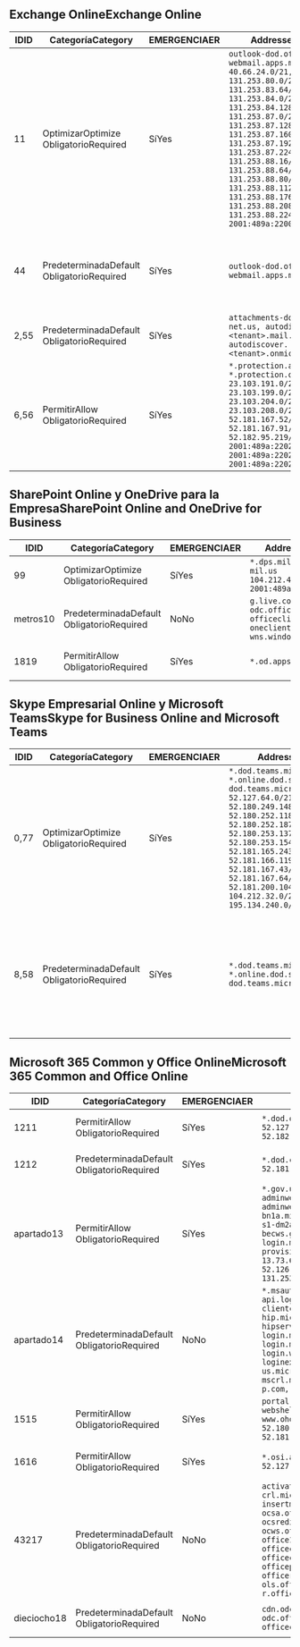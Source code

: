 <!--THIS FILE IS AUTOMATICALLY GENERATED. MANUAL CHANGES WILL BE OVERWRITTEN.-->
<!--Please contact the Office 365 Endpoints team with any questions.-->
<!--USGovDoD endpoints version 2019022800-->
<!--File generated 2019-03-12 12:08:22.3479-->

## <a name="exchange-online"></a><span data-ttu-id="1ffb1-101">Exchange Online</span><span class="sxs-lookup"><span data-stu-id="1ffb1-101">Exchange Online</span></span>

<span data-ttu-id="1ffb1-102">ID</span><span class="sxs-lookup"><span data-stu-id="1ffb1-102">ID</span></span> | <span data-ttu-id="1ffb1-103">Categoría</span><span class="sxs-lookup"><span data-stu-id="1ffb1-103">Category</span></span> | <span data-ttu-id="1ffb1-104">EMERGENCIA</span><span class="sxs-lookup"><span data-stu-id="1ffb1-104">ER</span></span> | <span data-ttu-id="1ffb1-105">Addresses</span><span class="sxs-lookup"><span data-stu-id="1ffb1-105">Addresses</span></span> | <span data-ttu-id="1ffb1-106">Puertos</span><span class="sxs-lookup"><span data-stu-id="1ffb1-106">Ports</span></span>
-- | -------------------- | --- | ---------------------------------------------------------------------------------------------------------------------------------------------------------------------------------------------------------------------------------------------------------------------------------------------------------------------------------------------------------------------------------------------- | -------------------------------
<span data-ttu-id="1ffb1-107">1</span><span class="sxs-lookup"><span data-stu-id="1ffb1-107">1</span></span> | <span data-ttu-id="1ffb1-108">Optimizar</span><span class="sxs-lookup"><span data-stu-id="1ffb1-108">Optimize</span></span><BR><span data-ttu-id="1ffb1-109">Obligatorio</span><span class="sxs-lookup"><span data-stu-id="1ffb1-109">Required</span></span> | <span data-ttu-id="1ffb1-110">Sí</span><span class="sxs-lookup"><span data-stu-id="1ffb1-110">Yes</span></span> | `outlook-dod.office365.us, webmail.apps.mil`<BR>`40.66.24.0/21, 131.253.80.0/24, 131.253.83.64/26, 131.253.84.0/26, 131.253.84.128/26, 131.253.87.0/25, 131.253.87.128/28, 131.253.87.160/27, 131.253.87.192/28, 131.253.87.224/28, 131.253.88.16/28, 131.253.88.64/28, 131.253.88.80/28, 131.253.88.112/28, 131.253.88.176/28, 131.253.88.208/28, 131.253.88.224/28, 2001:489a:2200:500::/56` | <span data-ttu-id="1ffb1-111">**TCP:** 443, 80</span><span class="sxs-lookup"><span data-stu-id="1ffb1-111">**TCP:** 443, 80</span></span>
<span data-ttu-id="1ffb1-112">4</span><span class="sxs-lookup"><span data-stu-id="1ffb1-112">4</span></span> | <span data-ttu-id="1ffb1-113">Predeterminada</span><span class="sxs-lookup"><span data-stu-id="1ffb1-113">Default</span></span><BR><span data-ttu-id="1ffb1-114">Obligatorio</span><span class="sxs-lookup"><span data-stu-id="1ffb1-114">Required</span></span> | <span data-ttu-id="1ffb1-115">Sí</span><span class="sxs-lookup"><span data-stu-id="1ffb1-115">Yes</span></span> | `outlook-dod.office365.us, webmail.apps.mil` | <span data-ttu-id="1ffb1-116">**TCP:** 143, 25, 587, 993, 995</span><span class="sxs-lookup"><span data-stu-id="1ffb1-116">**TCP:** 143, 25, 587, 993, 995</span></span>
<span data-ttu-id="1ffb1-117">2,5</span><span class="sxs-lookup"><span data-stu-id="1ffb1-117">5</span></span> | <span data-ttu-id="1ffb1-118">Predeterminada</span><span class="sxs-lookup"><span data-stu-id="1ffb1-118">Default</span></span><BR><span data-ttu-id="1ffb1-119">Obligatorio</span><span class="sxs-lookup"><span data-stu-id="1ffb1-119">Required</span></span> | <span data-ttu-id="1ffb1-120">Sí</span><span class="sxs-lookup"><span data-stu-id="1ffb1-120">Yes</span></span> | `attachments-dod.office365-net.us, autodiscover.<tenant>.mail.onmicrosoft.com, autodiscover.<tenant>.onmicrosoft.com` | <span data-ttu-id="1ffb1-121">**TCP:** 443, 80</span><span class="sxs-lookup"><span data-stu-id="1ffb1-121">**TCP:** 443, 80</span></span>
<span data-ttu-id="1ffb1-122">6,5</span><span class="sxs-lookup"><span data-stu-id="1ffb1-122">6</span></span> | <span data-ttu-id="1ffb1-123">Permitir</span><span class="sxs-lookup"><span data-stu-id="1ffb1-123">Allow</span></span><BR><span data-ttu-id="1ffb1-124">Obligatorio</span><span class="sxs-lookup"><span data-stu-id="1ffb1-124">Required</span></span> | <span data-ttu-id="1ffb1-125">Sí</span><span class="sxs-lookup"><span data-stu-id="1ffb1-125">Yes</span></span> | `*.protection.apps.mil, *.protection.office365.us`<BR>`23.103.191.0/24, 23.103.199.0/25, 23.103.204.0/22, 23.103.208.0/22, 52.181.167.52/32, 52.181.167.91/32, 52.182.95.219/32, 2001:489a:2202::/62, 2001:489a:2202:8::/62, 2001:489a:2202:2000::/63` | <span data-ttu-id="1ffb1-126">**TCP:** 25, 443</span><span class="sxs-lookup"><span data-stu-id="1ffb1-126">**TCP:** 25, 443</span></span>

## <a name="sharepoint-online-and-onedrive-for-business"></a><span data-ttu-id="1ffb1-127">SharePoint Online y OneDrive para la Empresa</span><span class="sxs-lookup"><span data-stu-id="1ffb1-127">SharePoint Online and OneDrive for Business</span></span>

<span data-ttu-id="1ffb1-128">ID</span><span class="sxs-lookup"><span data-stu-id="1ffb1-128">ID</span></span> | <span data-ttu-id="1ffb1-129">Categoría</span><span class="sxs-lookup"><span data-stu-id="1ffb1-129">Category</span></span> | <span data-ttu-id="1ffb1-130">EMERGENCIA</span><span class="sxs-lookup"><span data-stu-id="1ffb1-130">ER</span></span> | <span data-ttu-id="1ffb1-131">Addresses</span><span class="sxs-lookup"><span data-stu-id="1ffb1-131">Addresses</span></span> | <span data-ttu-id="1ffb1-132">Puertos</span><span class="sxs-lookup"><span data-stu-id="1ffb1-132">Ports</span></span>
-- | -------------------- | --- | ---------------------------------------------------------------------------------------------------- | ----------------
<span data-ttu-id="1ffb1-133">9</span><span class="sxs-lookup"><span data-stu-id="1ffb1-133">9</span></span> | <span data-ttu-id="1ffb1-134">Optimizar</span><span class="sxs-lookup"><span data-stu-id="1ffb1-134">Optimize</span></span><BR><span data-ttu-id="1ffb1-135">Obligatorio</span><span class="sxs-lookup"><span data-stu-id="1ffb1-135">Required</span></span> | <span data-ttu-id="1ffb1-136">Sí</span><span class="sxs-lookup"><span data-stu-id="1ffb1-136">Yes</span></span> | `*.dps.mil, *.sharepoint-mil.us`<BR>`104.212.48.0/23, 2001:489a:2204::/63` | <span data-ttu-id="1ffb1-137">**TCP:** 443, 80</span><span class="sxs-lookup"><span data-stu-id="1ffb1-137">**TCP:** 443, 80</span></span>
<span data-ttu-id="1ffb1-138">metros</span><span class="sxs-lookup"><span data-stu-id="1ffb1-138">10</span></span> | <span data-ttu-id="1ffb1-139">Predeterminada</span><span class="sxs-lookup"><span data-stu-id="1ffb1-139">Default</span></span><BR><span data-ttu-id="1ffb1-140">Obligatorio</span><span class="sxs-lookup"><span data-stu-id="1ffb1-140">Required</span></span> | <span data-ttu-id="1ffb1-141">No</span><span class="sxs-lookup"><span data-stu-id="1ffb1-141">No</span></span> | `g.live.com, odc.officeapps.live.com, officeclient.microsoft.com, oneclient.sfx.ms, wns.windows.com` | <span data-ttu-id="1ffb1-142">**TCP:** 443, 80</span><span class="sxs-lookup"><span data-stu-id="1ffb1-142">**TCP:** 443, 80</span></span>
<span data-ttu-id="1ffb1-143">18</span><span class="sxs-lookup"><span data-stu-id="1ffb1-143">19</span></span> | <span data-ttu-id="1ffb1-144">Permitir</span><span class="sxs-lookup"><span data-stu-id="1ffb1-144">Allow</span></span><BR><span data-ttu-id="1ffb1-145">Obligatorio</span><span class="sxs-lookup"><span data-stu-id="1ffb1-145">Required</span></span> | <span data-ttu-id="1ffb1-146">Sí</span><span class="sxs-lookup"><span data-stu-id="1ffb1-146">Yes</span></span> | `*.od.apps.mil, od.apps.mil` | <span data-ttu-id="1ffb1-147">**TCP:** 443, 80</span><span class="sxs-lookup"><span data-stu-id="1ffb1-147">**TCP:** 443, 80</span></span>

## <a name="skype-for-business-online-and-microsoft-teams"></a><span data-ttu-id="1ffb1-148">Skype Empresarial Online y Microsoft Teams</span><span class="sxs-lookup"><span data-stu-id="1ffb1-148">Skype for Business Online and Microsoft Teams</span></span>

<span data-ttu-id="1ffb1-149">ID</span><span class="sxs-lookup"><span data-stu-id="1ffb1-149">ID</span></span> | <span data-ttu-id="1ffb1-150">Categoría</span><span class="sxs-lookup"><span data-stu-id="1ffb1-150">Category</span></span> | <span data-ttu-id="1ffb1-151">EMERGENCIA</span><span class="sxs-lookup"><span data-stu-id="1ffb1-151">ER</span></span> | <span data-ttu-id="1ffb1-152">Addresses</span><span class="sxs-lookup"><span data-stu-id="1ffb1-152">Addresses</span></span> | <span data-ttu-id="1ffb1-153">Puertos</span><span class="sxs-lookup"><span data-stu-id="1ffb1-153">Ports</span></span>
-- | -------------------- | --- | -------------------------------------------------------------------------------------------------------------------------------------------------------------------------------------------------------------------------------------------------------------------------------------------------------------------------------------------------------- | --------------------------------------------------
<span data-ttu-id="1ffb1-154">0,7</span><span class="sxs-lookup"><span data-stu-id="1ffb1-154">7</span></span> | <span data-ttu-id="1ffb1-155">Optimizar</span><span class="sxs-lookup"><span data-stu-id="1ffb1-155">Optimize</span></span><BR><span data-ttu-id="1ffb1-156">Obligatorio</span><span class="sxs-lookup"><span data-stu-id="1ffb1-156">Required</span></span> | <span data-ttu-id="1ffb1-157">Sí</span><span class="sxs-lookup"><span data-stu-id="1ffb1-157">Yes</span></span> | `*.dod.teams.microsoft.us, *.online.dod.skypeforbusiness.us, dod.teams.microsoft.us`<BR>`52.127.64.0/21, 52.180.249.148/32, 52.180.252.118/32, 52.180.252.187/32, 52.180.253.137/32, 52.180.253.154/32, 52.181.165.243/32, 52.181.166.119/32, 52.181.167.43/32, 52.181.167.64/32, 52.181.200.104/32, 104.212.32.0/22, 104.212.60.0/23, 195.134.240.0/22` | <span data-ttu-id="1ffb1-158">**TCP:** 443</span><span class="sxs-lookup"><span data-stu-id="1ffb1-158">**TCP:** 443</span></span><BR><span data-ttu-id="1ffb1-159">**UDP:** 3478, 3479, 3480, 3481</span><span class="sxs-lookup"><span data-stu-id="1ffb1-159">**UDP:** 3478, 3479, 3480, 3481</span></span>
<span data-ttu-id="1ffb1-160">8,5</span><span class="sxs-lookup"><span data-stu-id="1ffb1-160">8</span></span> | <span data-ttu-id="1ffb1-161">Predeterminada</span><span class="sxs-lookup"><span data-stu-id="1ffb1-161">Default</span></span><BR><span data-ttu-id="1ffb1-162">Obligatorio</span><span class="sxs-lookup"><span data-stu-id="1ffb1-162">Required</span></span> | <span data-ttu-id="1ffb1-163">Sí</span><span class="sxs-lookup"><span data-stu-id="1ffb1-163">Yes</span></span> | `*.dod.teams.microsoft.us, *.online.dod.skypeforbusiness.us, dod.teams.microsoft.us` | <span data-ttu-id="1ffb1-164">**TCP:** 5061, 50000-59999</span><span class="sxs-lookup"><span data-stu-id="1ffb1-164">**TCP:** 5061, 50000-59999</span></span><BR><span data-ttu-id="1ffb1-165">**UDP:** 50000-59999</span><span class="sxs-lookup"><span data-stu-id="1ffb1-165">**UDP:** 50000-59999</span></span>

## <a name="microsoft-365-common-and-office-online"></a><span data-ttu-id="1ffb1-166">Microsoft 365 Common y Office Online</span><span class="sxs-lookup"><span data-stu-id="1ffb1-166">Microsoft 365 Common and Office Online</span></span>

<span data-ttu-id="1ffb1-167">ID</span><span class="sxs-lookup"><span data-stu-id="1ffb1-167">ID</span></span> | <span data-ttu-id="1ffb1-168">Categoría</span><span class="sxs-lookup"><span data-stu-id="1ffb1-168">Category</span></span> | <span data-ttu-id="1ffb1-169">EMERGENCIA</span><span class="sxs-lookup"><span data-stu-id="1ffb1-169">ER</span></span> | <span data-ttu-id="1ffb1-170">Addresses</span><span class="sxs-lookup"><span data-stu-id="1ffb1-170">Addresses</span></span> | <span data-ttu-id="1ffb1-171">Puertos</span><span class="sxs-lookup"><span data-stu-id="1ffb1-171">Ports</span></span>
-- | ------------------- | --- | ---------------------------------------------------------------------------------------------------------------------------------------------------------------------------------------------------------------------------------------------------------------------------------------------------------------------------------------------------------------------------------------------- | ----------------
<span data-ttu-id="1ffb1-172">12</span><span class="sxs-lookup"><span data-stu-id="1ffb1-172">11</span></span> | <span data-ttu-id="1ffb1-173">Permitir</span><span class="sxs-lookup"><span data-stu-id="1ffb1-173">Allow</span></span><BR><span data-ttu-id="1ffb1-174">Obligatorio</span><span class="sxs-lookup"><span data-stu-id="1ffb1-174">Required</span></span> | <span data-ttu-id="1ffb1-175">Sí</span><span class="sxs-lookup"><span data-stu-id="1ffb1-175">Yes</span></span> | `*.dod.online.office365.us`<BR>`52.127.80.0/23, 52.181.164.39/32, 52.182.95.191/32` | <span data-ttu-id="1ffb1-176">**TCP:** 443</span><span class="sxs-lookup"><span data-stu-id="1ffb1-176">**TCP:** 443</span></span>
<span data-ttu-id="1ffb1-177">12</span><span class="sxs-lookup"><span data-stu-id="1ffb1-177">12</span></span> | <span data-ttu-id="1ffb1-178">Predeterminada</span><span class="sxs-lookup"><span data-stu-id="1ffb1-178">Default</span></span><BR><span data-ttu-id="1ffb1-179">Obligatorio</span><span class="sxs-lookup"><span data-stu-id="1ffb1-179">Required</span></span> | <span data-ttu-id="1ffb1-180">Sí</span><span class="sxs-lookup"><span data-stu-id="1ffb1-180">Yes</span></span> | `*.dod.cdn.office365.us`<BR>`52.181.164.39/32, 52.182.95.191/32` | <span data-ttu-id="1ffb1-181">**TCP:** 443</span><span class="sxs-lookup"><span data-stu-id="1ffb1-181">**TCP:** 443</span></span>
<span data-ttu-id="1ffb1-182">apartado</span><span class="sxs-lookup"><span data-stu-id="1ffb1-182">13</span></span> | <span data-ttu-id="1ffb1-183">Permitir</span><span class="sxs-lookup"><span data-stu-id="1ffb1-183">Allow</span></span><BR><span data-ttu-id="1ffb1-184">Obligatorio</span><span class="sxs-lookup"><span data-stu-id="1ffb1-184">Required</span></span> | <span data-ttu-id="1ffb1-185">Sí</span><span class="sxs-lookup"><span data-stu-id="1ffb1-185">Yes</span></span> | `*.gov.us.microsoftonline.com, adminwebservice.gov.us.microsoftonline.com, adminwebservice-s1-bn1a.microsoftonline.com, adminwebservice-s1-dm2a.microsoftonline.com, becws.gov.us.microsoftonline.com, login.microsoftonline.us, provisioningapi.gov.us.microsoftonline.com`<BR>`13.73.64.64/26, 13.73.208.128/25, 52.126.194.0/23, 52.244.120.128/25, 131.253.120.0/24` | <span data-ttu-id="1ffb1-186">**TCP:** 443</span><span class="sxs-lookup"><span data-stu-id="1ffb1-186">**TCP:** 443</span></span>
<span data-ttu-id="1ffb1-187">apartado</span><span class="sxs-lookup"><span data-stu-id="1ffb1-187">14</span></span> | <span data-ttu-id="1ffb1-188">Predeterminada</span><span class="sxs-lookup"><span data-stu-id="1ffb1-188">Default</span></span><BR><span data-ttu-id="1ffb1-189">Obligatorio</span><span class="sxs-lookup"><span data-stu-id="1ffb1-189">Required</span></span> | <span data-ttu-id="1ffb1-190">No</span><span class="sxs-lookup"><span data-stu-id="1ffb1-190">No</span></span> | `*.msauth.net, *.msftauth.net, api.login.microsoftonline.com, clientconfig.microsoftonline-p.net, hip.microsoftonline-p.net, hipservice.microsoftonline.com, login.microsoftonline.com, login.microsoftonline-p.com, login.windows.net, loginex.microsoftonline.com, login-us.microsoftonline.com, mscrl.microsoft.com, nexus.microsoftonline-p.com, secure.aadcdn.microsoftonline-p.com` | <span data-ttu-id="1ffb1-191">**TCP:** 443</span><span class="sxs-lookup"><span data-stu-id="1ffb1-191">**TCP:** 443</span></span>
<span data-ttu-id="1ffb1-192">15</span><span class="sxs-lookup"><span data-stu-id="1ffb1-192">15</span></span> | <span data-ttu-id="1ffb1-193">Permitir</span><span class="sxs-lookup"><span data-stu-id="1ffb1-193">Allow</span></span><BR><span data-ttu-id="1ffb1-194">Obligatorio</span><span class="sxs-lookup"><span data-stu-id="1ffb1-194">Required</span></span> | <span data-ttu-id="1ffb1-195">Sí</span><span class="sxs-lookup"><span data-stu-id="1ffb1-195">Yes</span></span> | `portal.apps.mil, webshell.dodsuite.office365.us, www.ohome.apps.mil`<BR>`52.180.251.166/32, 52.181.160.19/32, 52.181.160.113/32, 52.182.92.132/32` | <span data-ttu-id="1ffb1-196">**TCP:** 443</span><span class="sxs-lookup"><span data-stu-id="1ffb1-196">**TCP:** 443</span></span>
<span data-ttu-id="1ffb1-197">16</span><span class="sxs-lookup"><span data-stu-id="1ffb1-197">16</span></span> | <span data-ttu-id="1ffb1-198">Permitir</span><span class="sxs-lookup"><span data-stu-id="1ffb1-198">Allow</span></span><BR><span data-ttu-id="1ffb1-199">Obligatorio</span><span class="sxs-lookup"><span data-stu-id="1ffb1-199">Required</span></span> | <span data-ttu-id="1ffb1-200">Sí</span><span class="sxs-lookup"><span data-stu-id="1ffb1-200">Yes</span></span> | `*.osi.apps.mil`<BR>`52.127.72.0/21` | <span data-ttu-id="1ffb1-201">**TCP:** 443</span><span class="sxs-lookup"><span data-stu-id="1ffb1-201">**TCP:** 443</span></span>
<span data-ttu-id="1ffb1-202">432</span><span class="sxs-lookup"><span data-stu-id="1ffb1-202">17</span></span> | <span data-ttu-id="1ffb1-203">Predeterminada</span><span class="sxs-lookup"><span data-stu-id="1ffb1-203">Default</span></span><BR><span data-ttu-id="1ffb1-204">Obligatorio</span><span class="sxs-lookup"><span data-stu-id="1ffb1-204">Required</span></span> | <span data-ttu-id="1ffb1-205">No</span><span class="sxs-lookup"><span data-stu-id="1ffb1-205">No</span></span> | `activation.sls.microsoft.com, crl.microsoft.com, go.microsoft.com, insertmedia.bing.office.net, ocsa.officeapps.live.com, ocsredir.officeapps.live.com, ocws.officeapps.live.com, office15client.microsoft.com, officecdn.microsoft.com, officecdn.microsoft.com.edgesuite.net, officepreviewredir.microsoft.com, officeredir.microsoft.com, ols.officeapps.live.com, r.office.microsoft.com` | <span data-ttu-id="1ffb1-206">**TCP:** 443, 80</span><span class="sxs-lookup"><span data-stu-id="1ffb1-206">**TCP:** 443, 80</span></span>
<span data-ttu-id="1ffb1-207">dieciocho</span><span class="sxs-lookup"><span data-stu-id="1ffb1-207">18</span></span> | <span data-ttu-id="1ffb1-208">Predeterminada</span><span class="sxs-lookup"><span data-stu-id="1ffb1-208">Default</span></span><BR><span data-ttu-id="1ffb1-209">Obligatorio</span><span class="sxs-lookup"><span data-stu-id="1ffb1-209">Required</span></span> | <span data-ttu-id="1ffb1-210">No</span><span class="sxs-lookup"><span data-stu-id="1ffb1-210">No</span></span> | `cdn.odc.officeapps.live.com, odc.officeapps.live.com, officeclient.microsoft.com` | <span data-ttu-id="1ffb1-211">**TCP:** 443, 80</span><span class="sxs-lookup"><span data-stu-id="1ffb1-211">**TCP:** 443, 80</span></span>
